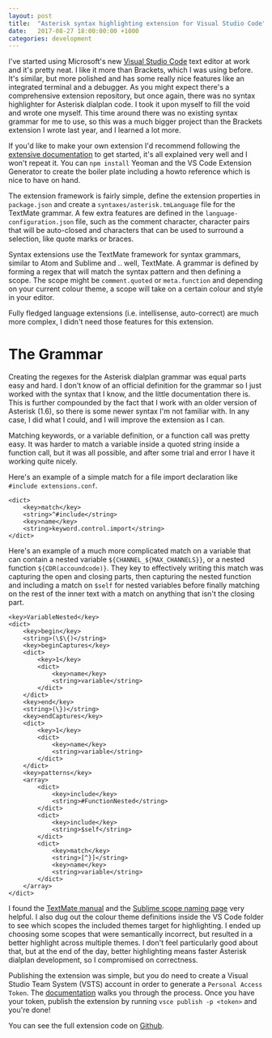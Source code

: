 ```yaml
---
layout: post
title:  "Asterisk syntax highlighting extension for Visual Studio Code"
date:   2017-08-27 18:00:00:00 +1000
categories: development
---
```


I've started using Microsoft's new [Visual Studio Code](https://code.visualstudio.com/) text editor at work and it's pretty neat. I like it more than Brackets, which I was using before. It's similar, but more polished and has some really nice features like an integrated terminal and a debugger. As you might expect there's a comprehensive extension repository, but once again, there was no syntax highlighter for Asterisk dialplan code. I took it upon myself to fill the void and wrote one myself. This time around there was no existing syntax grammar for me to use, so this was a much bigger project than the Brackets extension I wrote last year, and I learned a lot more.

If you'd like to make your own extension I'd recommend following the [extensive documentation](https://code.visualstudio.com/docs/extensions/overview) to get started, it's all explained very well and I won't repeat it. You can `npm install` Yeoman and the VS Code Extension Generator to create the boiler plate including a howto reference which is nice to have on hand.

The extension framework is fairly simple, define the extension properties in `package.json` and create a `syntaxes/asterisk.tmLanguage` file for the TextMate grammar. A few extra features are defined in the `language-configuration.json` file, such as the comment character, character pairs that will be auto-closed and characters that can be used to surround a selection, like quote marks or braces.

Syntax extensions use the TextMate framework for syntax grammars, similar to Atom and Sublime and .. well, TextMate. A grammar is defined by forming a regex that will match the syntax pattern and then defining a scope. The scope might be `comment.quoted` or `meta.function` and depending on your current colour theme, a scope will take on a certain colour and style in your editor.

Fully fledged language extensions (i.e. intellisense, auto-correct) are much more complex, I didn't need those features for this extension.

# The Grammar

Creating the regexes for the Asterisk dialplan grammar was equal parts easy and hard. I don't know of an official definition for the grammar so I just worked with the syntax that I know, and the little documentation there is. This is further compounded by the fact that I work with an older version of Asterisk (1.6), so there is some newer syntax I'm not familiar with. In any case, I did what I could, and I will improve the extension as I can.

Matching keywords, or a variable definition, or a function call was pretty easy. It was harder to match a variable inside a quoted string inside a function call, but it was all possible, and after some trial and error I have it working quite nicely.

Here's an example of a simple match for a file import declaration like `#include extensions.conf`.

    <dict>
        <key>match</key>
        <string>^#include</string>
        <key>name</key>
        <string>keyword.control.import</string>
    </dict>

Here's an example of a much more complicated match on a variable that can contain a nested variable `${CHANNEL_${MAX_CHANNELS}}`, or a nested function `${CDR(accoundcode)}`. They key to effectively writing this match was capturing the open and closing parts, then capturing the nested function and including a match on `$self` for nested variables before finally matching on the rest of the inner text with a match on anything that isn't the closing part.

    <key>VariableNested</key>
    <dict>
        <key>begin</key>
        <string>(\$\{)</string>
        <key>beginCaptures</key>
        <dict>
            <key>1</key>
            <dict>
                <key>name</key>
                <string>variable</string>
            </dict>
        </dict>
        <key>end</key>
        <string>(\})</string>
        <key>endCaptures</key>
        <dict>
            <key>1</key>
            <dict>
                <key>name</key>
                <string>variable</string>
            </dict>
        </dict>
        <key>patterns</key>
        <array>
            <dict>
                <key>include</key>
                <string>#FunctionNested</string>
            </dict>
            <dict>
                <key>include</key>
                <string>$self</string>
            </dict>
            <dict>
                <key>match</key>
                <string>[^}]</string>
                <key>name</key>
                <string>variable</string>
            </dict>
        </array>
    </dict>

I found the [TextMate manual](http://manual.macromates.com/en/) and the [Sublime scope naming page](https://www.sublimetext.com/docs/3/scope_naming.html) very helpful. I also dug out the colour theme definitions inside the VS Code folder to see which scopes the included themes target for highlighting. I ended up choosing some scopes that were semantically incorrect, but resulted in a better highlight across multiple themes. I don't feel particularly good about that, but at the end of the day, better highlighting means faster Asterisk dialplan development, so I compromised on correctness.

Publishing the extension was simple, but you do need to create a Visual Studio Team System (VSTS) account in order to generate a `Personal Access Token`. The [documentation](https://code.visualstudio.com/docs/extensions/publish-extension) walks you through the process. Once you have your token, publish the extension by running `vsce publish -p <token>` and you're done!

You can see the full extension code on [Github](https://github.com/peacefixation/asterisk-vscode).